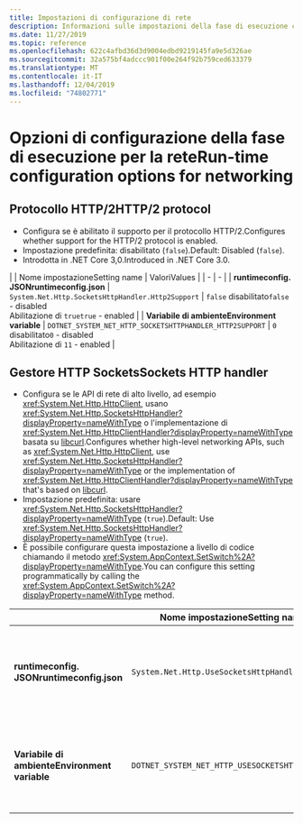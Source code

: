 ```yaml
---
title: Impostazioni di configurazione di rete
description: Informazioni sulle impostazioni della fase di esecuzione che configurano la rete per le app .NET Core.
ms.date: 11/27/2019
ms.topic: reference
ms.openlocfilehash: 622c4afbd36d3d9004edbd9219145fa9e5d326ae
ms.sourcegitcommit: 32a575bf4adccc901f00e264f92b759ced633379
ms.translationtype: MT
ms.contentlocale: it-IT
ms.lasthandoff: 12/04/2019
ms.locfileid: "74802771"
---
```

# <a name="run-time-configuration-options-for-networking"></a><span data-ttu-id="be4a1-103">Opzioni di configurazione della fase di esecuzione per la rete</span><span class="sxs-lookup"><span data-stu-id="be4a1-103">Run-time configuration options for networking</span></span>

## <a name="http2-protocol"></a><span data-ttu-id="be4a1-104">Protocollo HTTP/2</span><span class="sxs-lookup"><span data-stu-id="be4a1-104">HTTP/2 protocol</span></span>

- <span data-ttu-id="be4a1-105">Configura se è abilitato il supporto per il protocollo HTTP/2.</span><span class="sxs-lookup"><span data-stu-id="be4a1-105">Configures whether support for the HTTP/2 protocol is enabled.</span></span>
- <span data-ttu-id="be4a1-106">Impostazione predefinita: disabilitato (`false`).</span><span class="sxs-lookup"><span data-stu-id="be4a1-106">Default: Disabled (`false`).</span></span>
- <span data-ttu-id="be4a1-107">Introdotta in .NET Core 3,0.</span><span class="sxs-lookup"><span data-stu-id="be4a1-107">Introduced in .NET Core 3.0.</span></span>

| | <span data-ttu-id="be4a1-108">Nome impostazione</span><span class="sxs-lookup"><span data-stu-id="be4a1-108">Setting name</span></span> | <span data-ttu-id="be4a1-109">Valori</span><span class="sxs-lookup"><span data-stu-id="be4a1-109">Values</span></span> |
| - | - |
| <span data-ttu-id="be4a1-110">**runtimeconfig. JSON**</span><span class="sxs-lookup"><span data-stu-id="be4a1-110">**runtimeconfig.json**</span></span> | `System.Net.Http.SocketsHttpHandler.Http2Support` | <span data-ttu-id="be4a1-111">`false` disabilitato</span><span class="sxs-lookup"><span data-stu-id="be4a1-111">`false` - disabled</span></span><br/><span data-ttu-id="be4a1-112">Abilitazione di `true`</span><span class="sxs-lookup"><span data-stu-id="be4a1-112">`true` - enabled</span></span> |
| <span data-ttu-id="be4a1-113">**Variabile di ambiente**</span><span class="sxs-lookup"><span data-stu-id="be4a1-113">**Environment variable**</span></span> | `DOTNET_SYSTEM_NET_HTTP_SOCKETSHTTPHANDLER_HTTP2SUPPORT` | <span data-ttu-id="be4a1-114">`0` disabilitato</span><span class="sxs-lookup"><span data-stu-id="be4a1-114">`0` - disabled</span></span><br/><span data-ttu-id="be4a1-115">Abilitazione di `1`</span><span class="sxs-lookup"><span data-stu-id="be4a1-115">`1` - enabled</span></span> |

## <a name="sockets-http-handler"></a><span data-ttu-id="be4a1-116">Gestore HTTP Sockets</span><span class="sxs-lookup"><span data-stu-id="be4a1-116">Sockets HTTP handler</span></span>

- <span data-ttu-id="be4a1-117">Configura se le API di rete di alto livello, ad esempio <xref:System.Net.Http.HttpClient>, usano <xref:System.Net.Http.SocketsHttpHandler?displayProperty=nameWithType> o l'implementazione di <xref:System.Net.Http.HttpClientHandler?displayProperty=nameWithType> basata su [libcurl](https://curl.haxx.se/libcurl/).</span><span class="sxs-lookup"><span data-stu-id="be4a1-117">Configures whether high-level networking APIs, such as <xref:System.Net.Http.HttpClient>, use <xref:System.Net.Http.SocketsHttpHandler?displayProperty=nameWithType> or the implementation of <xref:System.Net.Http.HttpClientHandler?displayProperty=nameWithType> that's based on [libcurl](https://curl.haxx.se/libcurl/).</span></span>
- <span data-ttu-id="be4a1-118">Impostazione predefinita: usare <xref:System.Net.Http.SocketsHttpHandler?displayProperty=nameWithType> (`true`).</span><span class="sxs-lookup"><span data-stu-id="be4a1-118">Default: Use <xref:System.Net.Http.SocketsHttpHandler?displayProperty=nameWithType> (`true`).</span></span>
- <span data-ttu-id="be4a1-119">È possibile configurare questa impostazione a livello di codice chiamando il metodo <xref:System.AppContext.SetSwitch%2A?displayProperty=nameWithType>.</span><span class="sxs-lookup"><span data-stu-id="be4a1-119">You can configure this setting programmatically by calling the <xref:System.AppContext.SetSwitch%2A?displayProperty=nameWithType> method.</span></span>

| | <span data-ttu-id="be4a1-120">Nome impostazione</span><span class="sxs-lookup"><span data-stu-id="be4a1-120">Setting name</span></span> | <span data-ttu-id="be4a1-121">Valori</span><span class="sxs-lookup"><span data-stu-id="be4a1-121">Values</span></span> |
| - | - | - |
| <span data-ttu-id="be4a1-122">**runtimeconfig. JSON**</span><span class="sxs-lookup"><span data-stu-id="be4a1-122">**runtimeconfig.json**</span></span> | `System.Net.Http.UseSocketsHttpHandler` | <span data-ttu-id="be4a1-123">`true`-Abilita l'uso di <xref:System.Net.Http.SocketsHttpHandler></span><span class="sxs-lookup"><span data-stu-id="be4a1-123">`true` - enables the use of <xref:System.Net.Http.SocketsHttpHandler></span></span><br/><span data-ttu-id="be4a1-124">`false`-Abilita l'uso di <xref:System.Net.Http.HttpClientHandler></span><span class="sxs-lookup"><span data-stu-id="be4a1-124">`false` - enables the use of <xref:System.Net.Http.HttpClientHandler></span></span> |
| <span data-ttu-id="be4a1-125">**Variabile di ambiente**</span><span class="sxs-lookup"><span data-stu-id="be4a1-125">**Environment variable**</span></span> | `DOTNET_SYSTEM_NET_HTTP_USESOCKETSHTTPHANDLER` | <span data-ttu-id="be4a1-126">`1`-Abilita l'uso di <xref:System.Net.Http.SocketsHttpHandler></span><span class="sxs-lookup"><span data-stu-id="be4a1-126">`1` - enables the use of <xref:System.Net.Http.SocketsHttpHandler></span></span><br/><span data-ttu-id="be4a1-127">`0`-Abilita l'uso di <xref:System.Net.Http.HttpClientHandler></span><span class="sxs-lookup"><span data-stu-id="be4a1-127">`0` - enables the use of <xref:System.Net.Http.HttpClientHandler></span></span> |
